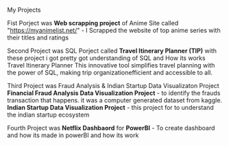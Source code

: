 My Projects

Fist Porject was **Web scrapping project** of Anime Site called "https://myanimelist.net/" - 
I Scrapped the website of top anime series with their titles and ratings

Second Project was SQL Porject called **Travel Itinerary Planner (TIP)** with these project i got pretty got understanding of SQL and How its works
Travel Itinerary Planner This innovative tool simplifies travel planning with the power of SQL, making trip organizationefficient and accessible to all.

Third Project was Fraud Analysis & Indian Startup Data Visualizaton Project
**Financial Fraud Analysis Data Visualization Project** - to identify the frauds transaction that happens. it was a computer generated dataset from kaggle.
**Indian Startup Data Visualization Project** - this project for to understand the indian startup ecosystem

Fourth Project was **Netflix Dashbaord** for **PowerBI** - To create dashboard and how its made in powerBI and how its work

